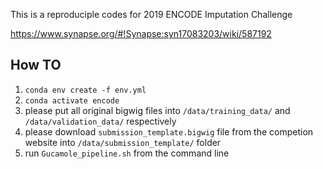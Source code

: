 This is a reproduciple codes for 2019 ENCODE Imputation Challenge

https://www.synapse.org/#!Synapse:syn17083203/wiki/587192

## How TO

1. ```conda env create -f env.yml```
2. ```conda activate encode```
3. please put all original bigwig files into `/data/training_data/` and `/data/validation_data/` respectively
4. please download `submission_template.bigwig` file from the competion website into `/data/submission_template/` folder
5. run `Gucamole_pipeline.sh` from the command line
